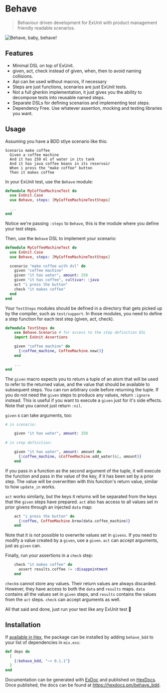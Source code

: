 # Behave
> Behaviour driven development for ExUnit with product management friendly readable scenarios.

![Behave, baby, behave!](https://i.giphy.com/3o7bu1iM5MSwG2y7NS.gif)

## Features

* Minimal DSL on top of ExUnit.
* given, act, check instead of given, when, then to avoid naming collisions.
* Api can be used without macros, if necessary
* Steps are just functions, scenarios are just ExUnit tests.
* Not a full gherkin implementation, it just gives you the ability to decompose tests into reusable named steps.
* Separate DSLs for defining scenarios and implementing test steps.
* Dependency Free. Use whatever assertion, mocking and testing libraries you want.

## Usage

Assuming you have a BDD stlye scenario like this:

```Gherkin
Scenario make coffee
  Given a coffee machine
  And it has 250 ml of water in its tank
  And it has java coffee beans in its reservoir
  When i press the "make coffee" button
  Then it makes coffee
```

In your ExUnit test, use the `Behave` module:

```elixir
defmodule MyCoffeeMachineTest do
  use ExUnit.Case
  use Behave, steps: [MyCoffeeMachineTestSteps]

  ...
end

```

Notice we're passing `:steps` to `Behave`, this is the module where you define your test steps.

Then, use the `Behave` DSL to implement your scenario:

```elixir
defmodule MyCoffeeMachineTest do
  use ExUnit.Case
  use Behave, steps: [MyCoffeeMachineTestSteps]

  scenario "make coffee with dsl" do
    given "coffee machine"
    given "it has water", amount: 250
    given "it has coffee", cultivar: :java
    act "i press the button"
    check "it makes coffee"
  end
end
```

Your `TestSteps` modules should be defined in a directory that gets picked up by the compiler, such as `test/support`.
In those modules, you need to define a step function for each test step (given, act, check).

```elixir
defmodule TestSteps do
    use Behave.Scenario # for access to the step definition DSL
    import ExUnit.Assertions

    given "coffee machine" do
      {:coffee_machine, CoffeeMachine.new()}
    end

    ...
end
```

The `given` macro expects you to return a tuple of an atom that will be used to refer to the returned value, and the value that should be available to subsequent steps.
You can run arbitrary code before returning the tuple. If you do not need the `given` steps to produce any values, return `:ignore` instead.
This is useful if you want to execute a `given` just for it's side effects. Note that you cannot just return `:nil`.

`given` s can take arguments, too: 

```elixir
# in scenario:

    given "it has water", amount: 250
    
# in step definition:

    given "it has water", amount: amount do
      {:coffee_machine, &CoffeeMachine.add_water(&1, amount)}
    end

```

If you pass in a function as the second argument of the tuple, it will execute the function and pass in the value of the key, if it has been set by a prior step.
The value will be overwritten with this function's return value, similar to how `update_in` works.

`act` works similarly, but the keys it returns will be separated from the keys that the `given` steps have prepared. `act` also has access to all values set in prior
givens through an injected `data` map:

```elixir
    act "i press the button" do
      {:coffee, CoffeeMachine.brew(data.coffee_machine)}
    end
```

Note that it is not possible to overwrite values set in `givens`. If you need to modify a value created by a `given`, use a `given`. 
`act` can accept arguments, just as `given` can.

Finally, run your assertions in a `check` step:

```elixir
    check "it makes coffee" do
      assert results.coffee != :disappointment
    end
```

`check`s cannot store any values. Their return values are always discarded. However, they have access to both the `data` and `results` maps. 
`data` contains all the values set in `given` steps, and `results` contains the values from the `act` steps.
`check` can accept arguments as well.

All that said and done, just run your test like any ExUnit test 🎉


## Installation

If [available in Hex](https://hex.pm/docs/publish), the package can be installed
by adding `behave_bdd` to your list of dependencies in `mix.exs`:

```elixir
def deps do
  [
    {:behave_bdd, "~> 0.1.1"}
  ]
end
```

Documentation can be generated with [ExDoc](https://github.com/elixir-lang/ex_doc)
and published on [HexDocs](https://hexdocs.pm). Once published, the docs can
be found at <https://hexdocs.pm/behave_bdd>.

